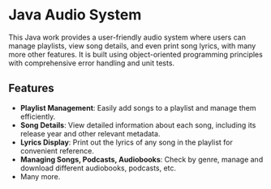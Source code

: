 # Java Audio System

This Java work provides a user-friendly audio system where users can manage playlists, view song details, and even print song lyrics, with many more other features. It is built using object-oriented programming principles with comprehensive error handling and unit tests.

## Features

- **Playlist Management**: Easily add songs to a playlist and manage them efficiently.
- **Song Details**: View detailed information about each song, including its release year and other relevant metadata.
- **Lyrics Display**: Print out the lyrics of any song in the playlist for convenient reference.
- **Managing Songs, Podcasts, Audiobooks**: Check by genre, manage and download different audiobooks, podcasts, etc.
- Many more. 


